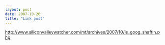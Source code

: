 ```yaml
---
layout: post
date: 2007-10-26
title: "Link post"
---
```

<http://www.siliconvalleywatcher.com/mt/archives/2007/10/is_goog_shaftin.php>

